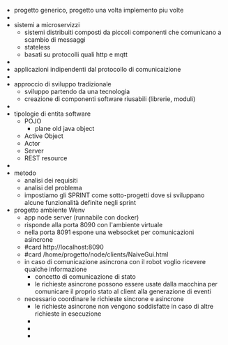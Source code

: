 - progetto generico, progetto una volta implemento piu volte
-
- sistemi a microservizzi
	- sistemi distribuiti composti da piccoli componenti che comunicano a scambio di messaggi
	- stateless
	- basati su protocolli quali http e mqtt
-
- applicazioni indipendenti dal protocollo di comunicaizione
-
- approccio di sviluppo tradizionale
	- sviluppo partendo da una tecnologia
	- creazione di componenti software riusabili (librerie, moduli)
-
- tipologie di entita software
	- POJO
		- plane old java object
	- Active Object
	- Actor
	- Server
	- REST resource
-
- metodo
	- analisi dei requisiti
	- analisi del problema
	- impostiamo gli SPRINT come sotto-progetti dove si sviluppano alcune funzionalità definite negli sprint
- progetto ambiente Wenv
	- app node server (runnabile con docker)
	- risponde alla porta 8090 con l'ambiente virtuale
	- nella porta 8091 espone una websocket per comunicazioni asincrone
	- #card http://localhost:8090
	- #card /home/progetto/node/clients/NaiveGui.html
	- in caso di comunicazione asincrona con il robot voglio ricevere qualche informazione
		- concetto di comunicazione di stato
		- le richieste asincrone possono essere usate dalla macchina per comunicare il proprio stato al client alla generazione di eventi
	- necessario coordinare le richieste sincrone e asincrone
		- le richieste asincrone non vengono soddisfatte in caso di altre richieste in esecuzione
		-
		-
		-